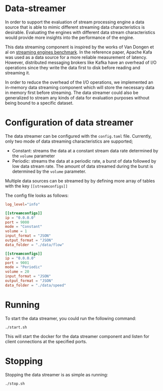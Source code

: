 # Data-streamer 

In order to support the evaluation of stream processing engine a data
source that is able to mimic different streaming data characteristics is 
desirable. Evaluating the engines with different data stream characteristics
would provide more insights into the performance of the engine. 

This data streaming component is inspired by the works of Van Dongen et al
on [streaming engines benchmark](https://ieeexplore.ieee.org/document/9025240).
In the reference paper, Apache Kafa was used as a data source for a 
more reliable measurement of latency. However, distributed messaging 
brokers like Kafka have an overhead of I/O operations since they write 
the data first to disk before reading and streaming it. 

In order to reduce the overhead of the I/O operations, we implemented 
an in-memory data streaming component which will store the necessary data 
in memory first before streaming. The data streamer could also be  
generalized to stream any kinds of data for evaluation purposes without
being bound to a specific dataset.  


# Configuration of data streamer

The data streamer can be configured with the
`config.toml` file. Currently, only two mode 
of data streaming characteristics are supported;
* Constant: streams the data at a constant stream data rate determined by the `volume` parameter 
* Periodic: streams the data at a periodic
rate, a burst of data followed by low data 
stream rate. 
The amount of data streamed during the burst 
is determined by the `volume` parameter. 


Multiple data sources can be streamed by 
by defining more array of tables with the key `[[streamconfigs]]` 

The config file looks as follows: 
```toml
log_level="info" 

[[streamconfigs]]
ip = "0.0.0.0"
port = 9000
mode = "Constant"
volume = 1
input_format = "JSON"
output_format = "JSON"
data_folder = "./data/flow"

[[streamconfigs]]
ip = "0.0.0.0"
port = 9001
mode = "Periodic"
volume = 20
input_format = "JSON"
output_format = "JSON"
data_folder = "./data/speed"
```


# Running 

To start the data streamer, you could run the following command: 

`./start.sh`

This will start the docker for the data streamer component and listen for
client connections at the specified ports. 


# Stopping

Stopping the data streamer is as simple as running: 

`./stop.sh` 